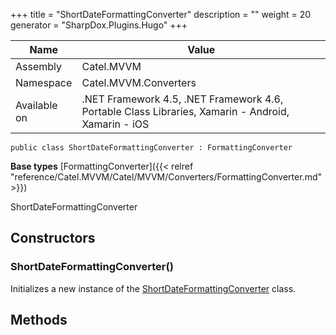 

+++
title = "ShortDateFormattingConverter" 
description = ""
weight = 20
generator = "SharpDox.Plugins.Hugo"
+++

Name|Value
---|---
Assembly|Catel.MVVM
Namespace|Catel.MVVM.Converters
Available on|.NET Framework 4.5, .NET Framework 4.6, Portable Class Libraries, Xamarin - Android, Xamarin - iOS

```
public class ShortDateFormattingConverter : FormattingConverter
```

**Base types**
[FormattingConverter]({{< relref "reference/Catel.MVVM/Catel/MVVM/Converters/FormattingConverter.md" >}})

ShortDateFormattingConverter

## Constructors

### ShortDateFormattingConverter()

Initializes a new instance of the [ShortDateFormattingConverter](#) class.

## Methods

